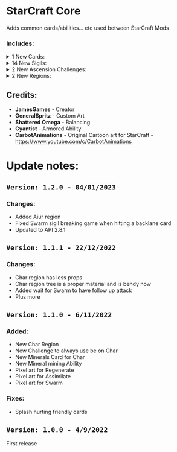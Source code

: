 # StarCraft Core
Adds common cards/abilities... etc used between StarCraft Mods

### Includes:

<details>
<summary>1 New Cards:
</summary>

|Name|Power|Health|Cost|Sigils|Traits|
|:-|:-|:-|:-|:-|:-|
|Minerals|0|4|Free|Mineral Mining, Made Of Stone|Terrain, Structure|
</details>

<details>
<summary>14 New Sigils:
</summary>

|Name|Description|
|:-|:-|
|Abduct|Whenever a card bearing this sigil is played, you may move any enemy creature to the nearest empty space.|
|Armored|All attacks this creature receives are reduced by 1 damage.|
|Assimilate|When a card bearing this Sigil kills another card it, the killer will Evolve.|
|Blink|At the end of your turn, a card bearing this sigil can move to a targeted empty slot.|
|Blood Bank|Whenever a card bearing this sigil is sacrificed to summon another card, the cost is reduced from this creature’s current health.|
|Detector|As long as a card bearing this sigil is on the board, all Waterborne creatures are revealed and can be attacked as normal.|
|Explode|When a card bearing this sigil attacks, the damage is also applied to the creatures adjacent to the target. This creature then perishes.|
|Fish Hook|Whenever a card bearing this sigil is played, you may hook an opposing creature to your side of the board, if there is room.|
|Mineral Mining|When a card being this sigil is attacked, the attacker generates 1 bone.|
|Regenerate|At the start of your turn, a creature bearing this sigil will heal one health.|
|Ricochet|When a card bearing this sigil deals damage to a creature, it will also deal 1 flying damage.|
|Splash Damage|Whenever a card bearing this sigil attacks, the damage will also apply to the creatures adjacent to the target.|
|Swarm|When an card adjacent to a card bearing this sigil attacks another card and survives, this card will also attack the same card.|
|Trinket Within|When a card bearing this sigil perishes, a random item is given to you.|
</details>

<details>
<summary>2 New Ascension Challenges:
</summary>

|Name|Points|Description|
|:-|:-|:-|
|My life for Auir|15|You're sent to Auir to defeat all bosses.|
|Planet Char|15|You're forced to survive on planet Char|
</details>

<details>
<summary>2 New Regions:
</summary>

|Name|Tier|Main Tribes|Opponents|Encounters|
|:-|:-|:-|:-|:-|
|Auir|0|Bird|ProspectorBoss,AnglerBoss,TrapperTraderBoss|BirdFlock,CoyotePack,WolfPack,PronghornJuggernaut,DireWolfJuggernaut,Protoss Dark Templar,Protoss Zealot Rush|
|Char|0|Insect|ProspectorBoss,AnglerBoss,TrapperTraderBoss|Skinks,AntSwarm,Submerge,Bees,Reptiles,AntsAndTurtles,Zerg Air,Drone Rush,Swarm Host snipe,Ultralisk Rush,Zergling Swarm|
</details>



## Credits:
- **JamesGames** - Creator
- **GeneralSpritz** - Custom Art
- **Shattered Omega** - Balancing
- **Cyantist** - Armored Ability
- **CarbotAnimations** - Original Cartoon art for StarCraft - https://www.youtube.com/c/CarbotAnimations

# Update notes:

## `Version: 1.2.0 - 04/01/2023`
### Changes:
- Added Aiur region
- Fixed Swarm sigil breaking game when hitting a backlane card
- Updated to API 2.8.1

## `Version: 1.1.1 - 22/12/2022`
### Changes:
- Char region has less props
- Char region tree is a proper material and is bendy now
- Added wait for Swarm to have follow up attack
- Plus more

## `Version: 1.1.0 - 6/11/2022`
### Added:
- New Char Region
- New Challenge to always use be on Char
- New Minerals Card for Char
- New Mineral mining Ability
- Pixel art for Regenerate
- Pixel art for Assimilate
- Pixel art for Swarm

### Fixes:
- Splash hurting friendly cards 


## `Version: 1.0.0 - 4/9/2022`
First release